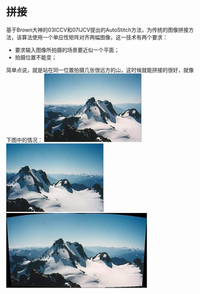 # 拼接

基于Brown大神的03ICCV和07IJCV提出的AutoStitch方法，为传统的图像拼接方法，该算法使用一个单应性矩阵对齐两幅图像，这一技术有两个要求：

- 要求输入图像所拍摄的场景要近似一个平面；
- 拍摄位置不能变；

简单点说，就是站在同一位置拍摄几张很远方的山，这时候就能拼接的很好，就像下图中的情况：
![山1](_v_images/20200109112213563_16208.png)
![山2](_v_images/20200109112232390_3101.png)
![山拼接](_v_images/20200109112244280_13512.png)
